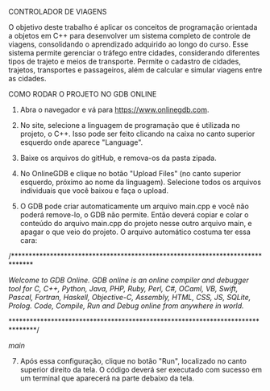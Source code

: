 CONTROLADOR DE VIAGENS

O objetivo deste trabalho é aplicar os conceitos de programação orientada a objetos em C++ para desenvolver um sistema completo de controle de viagens, consolidando o aprendizado adquirido ao longo do curso. Esse sistema permite gerenciar o tráfego entre cidades, considerando diferentes tipos de trajeto e meios de transporte. Permite o cadastro de cidades, trajetos, transportes e passageiros, além de calcular e simular viagens entre as cidades.

COMO RODAR O PROJETO NO GDB ONLINE

1. Abra o navegador e vá para https://www.onlinegdb.com.

2. No site, selecione a linguagem de programação que é utilizada no projeto, o C++. Isso pode ser feito clicando na caixa no canto superior esquerdo onde aparece "Language".

3. Baixe os arquivos do gitHub, e remova-os da pasta zipada.

4. No OnlineGDB e clique no botão "Upload Files" (no canto superior esquerdo, próximo ao nome da linguagem). Selecione todos os arquivos individuais que você baixou e faça o upload.

5. O GDB pode criar automaticamente um arquivo main.cpp e você não poderá remove-lo, o GDB não permite. Então deverá copiar e colar o conteúdo do arquivo main.cpp do projeto nesse outro arquivo main, e apagar o que veio do projeto. O arquivo automático costuma ter essa cara:

/******************************************************************************

*Welcome to GDB Online.
GDB online is an online compiler and debugger tool for C, C++, Python, Java, PHP, Ruby, Perl,
C#, OCaml, VB, Swift, Pascal, Fortran, Haskell, Objective-C, Assembly, HTML, CSS, JS, SQLite, Prolog.
Code, Compile, Run and Debug online from anywhere in world.*

*******************************************************************************/

*main*

7. Após essa configuração, clique no botão "Run", localizado no canto superior direito da tela. O código deverá ser executado com sucesso em um terminal que aparecerá na parte debaixo da tela.
